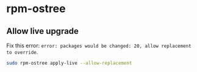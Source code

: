 # rpm-ostree

## Allow live upgrade
Fix this error: `error: packages would be changed: 20, allow replacement to override`.

```bash
sudo rpm-ostree apply-live --allow-replacement
```
